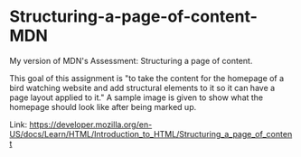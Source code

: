 # Structuring-a-page-of-content-MDN

My version of MDN's Assessment: Structuring a page of content.

This goal of this assignment is "to take the content for
the homepage of a bird watching website and add structural
elements to it so it can have a page layout applied to it." 
A sample image is given to show what the homepage should
look like after being marked up.

Link: https://developer.mozilla.org/en-US/docs/Learn/HTML/Introduction_to_HTML/Structuring_a_page_of_content